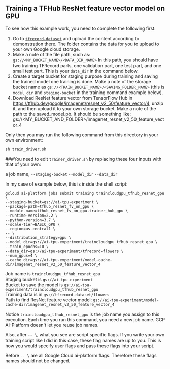 ## Training a TFHub ResNet feature vector model on GPU


To see how this example work, you need to complete the following first:

1. Go to [`tfrecord-dataset`](https://github.com/PacktPublishing/learn-tensorflow-enterprise/tree/master/chapter_05/tfrecord_dataset) and upload the content according to demonstration there. The folder contains the data for you to upload to your own Google cloud storage. 
2. Make a note of the file path, such as: `gs://<MY_BUCKET_NAME>/<DATA_DIR_NAME>`
    In this path, you should have two training TFRecord parts, one validation part, one test part, and one small test part. This is your `data_dir` in the command below.
3. Create a target bucket for staging purpose during training and saving the trained model one training is done. Make a note of the storage bucket name as `gs://<TRAIN_BUCKET_NAME>/<SAVING_FOLDER_NAME>` (this is `model_dir` and `staging-bucket` in the training command example below).
4. Download ResNet feature vector from TensorFlow Hub in https://tfhub.dev/google/imagenet/resnet_v2_50/feature_vector/4, unzip it, and then upload it to your own storage bucket. Make a note of the path to the saved_model.pb. It should be something like: gs://<MY_BUCKET_AND_FOLDER>/imagenet_resnet_v2_50_feature_vector_4


Only then you may run the following command from this directory in your own environment:

```console
sh train_driver.sh
```

###You need to edit `trainer_driver.sh` by replacing these four inputs with that of your own: 

a job name,
`--staging-bucket`
`--model_dir`
`--data_dir`

In my case of example below, this is inside the shell script:

```console
gcloud ai-platform jobs submit training traincloudgpu_tfhub_resnet_gpu \
--staging-bucket=gs://ai-tpu-experiment \
--package-path=tfhub_resnet_fv_on_gpu \
--module-name=tfhub_resnet_fv_on_gpu.trainer_hub_gpu \
--runtime-version=2.2 \
--python-version=3.7 \
--scale-tier=BASIC_GPU \
--region=us-central1 \
-- \
--distribution_strategy=gpu \
--model_dir=gs://ai-tpu-experiment/traincloudgpu_tfhub_resnet_gpu \
--train_epochs=10 \
--data_dir=gs://ai-tpu-experiment/tfrecord-flowers \
--num_gpus=4 \
--cache_dir=gs://ai-tpu-experiment/model-cache-dir/imagenet_resnet_v2_50_feature_vector_4
```

Job name is `traincloudgpu_tfhub_resnet_gpu`  
Staging bucket is `gs://ai-tpu-experiment`  
Bucket to save the model is `gs://ai-tpu-experiment/traincloudgpu_tfhub_resnet_gpu`   
Training data is in `gs://tfrecord-dataset/flowers`  
Path to find ResNet feature vector model: `gs://ai-tpu-experiment/model-cache-dir/imagenet_resnet_v2_50_feature_vector_4`  

Notice `traincloudgpu_tfhub_resnet_gpu` is the job name you assign to this execution. Each time you run this command, you need a new job name. GCP AI-Platform doesn't let you reuse job names.




Also, after `-- \`, what you see are script specific flags. If you write your own training script like I did in this case, these flag names are up to you. This is how you would specify user flags and pass these flags into your script.

Before `-- \` are all Google Cloud ai-platform flags. Therefore these flags names should not be changed.